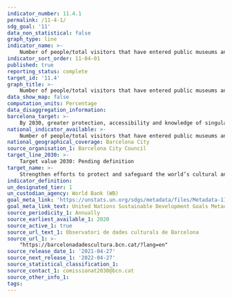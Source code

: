 ```yaml
---
indicator_number: 11.4.1
permalink: /11-4-1/
sdg_goal: '11'
data_non_statistical: false
graph_type: line
indicator_name: >-
    Number of people/total visitors that have entered public museums and exhibition centres either at a discount price or free of charge
indicator_sort_order: 11-04-01
published: true
reporting_status: complete
target_id: '11.4'
graph_title: >-
    Number of people/total visitors that have entered public museums and exhibition centres either at a discount price or free of charge
data_show_map: false
computation_units: Percentage
data_disaggregation_information: 
barcelona_target: >-
    By 2030, greater protection, accessibility and knowledge of singular heritage and identity features of Barcelona and its neighbourhoods
national_indicator_available: >-
    Number of people/total visitors that have entered public museums and exhibition centres either at a discount price or free of charge
national_geographical_coverage: Barcelona City
source_organisation_1: Barcelona City Council
target_line_2030: >-
    Target value 2030: Pending definition
target_name: >-
    Strengthen efforts to protect and safeguard the world’s cultural and natural heritage
indicator_definition:
un_designated_tier: 1
un_custodian_agency: World Bank (WB)
goal_meta_link: 'https://unstats.un.org/sdgs/metadata/files/Metadata-11-04-01.pdf'
goal_meta_link_text: United Nations Sustainable Development Goals Metadata (pdf 894kB)
source_periodicity_1: Annually
source_earliest_available_1: 2020
source_active_1: true
source_url_text_1: Observatori de dades culturals de Barcelona
source_url_1: >-
    "https://barcelonadadescultura.bcn.cat/?lang=en"
source_release_date_1: '2021-04-27'
source_next_release_1: '2022-04-27'
source_statistical_classification_1: 
source_contact_1: comissionat2030@bcn.cat
source_other_info_1: 
tags:
---
```

